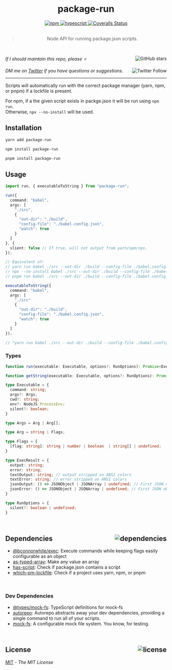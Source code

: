 <!--BEGIN HEADER-->
<div id="top" align="center">
  <h1>package-run</h1>
  <a href="https://npmjs.com/package/package-run">
    <img alt="npm" src="https://img.shields.io/npm/v/package-run.svg">
  </a>
  <a href="https://github.com/bconnorwhite/package-run">
    <img alt="typescript" src="https://img.shields.io/github/languages/top/bconnorwhite/package-run.svg">
  </a>
  <a href="https://coveralls.io/github/bconnorwhite/package-run?branch=master">
    <img alt="Coveralls Status" src="https://img.shields.io/coveralls/github/bconnorwhite/package-run.svg?branch=master">
  </a>
</div>

<br />

<blockquote align="center">Node API for running package.json scripts.</blockquote>

<br />

_If I should maintain this repo, please ⭐️_
<a href="https://github.com/bconnorwhite/package-run">
  <img align="right" alt="GitHub stars" src="https://img.shields.io/github/stars/bconnorwhite/package-run?label=%E2%AD%90%EF%B8%8F&style=social">
</a>

_DM me on [Twitter](https://twitter.com/bconnorwhite) if you have questions or suggestions._
<a href="https://twitter.com/bconnorwhite">
  <img align="right" alt="Twitter Follow" src="https://img.shields.io/twitter/url?label=%40bconnorwhite&style=social&url=https%3A%2F%2Ftwitter.com%2Fbconnorwhite">
</a>

---
<!--END HEADER-->

Scripts will automatically run with the correct package manager (yarn, npm, or pnpm) if a lockfile is present.

For npm, if a the given script exists in packge.json it will be run using `npm run`.  
Otherwise, `npx --no-install` will be used.

## Installation

```sh
yarn add package-run
```

```sh
npm install package-run
```

```sh
pnpm install package-run
```

## Usage

```ts
import run, { executableToString } from "package-run";

run({
  command: "babel",
  args: [
    "./src",
    {
      "out-dir": "./build",
      "config-file": "./babel.config.json",
      "watch": true
    }
  ]
}, {
  slient: false // If true, will not output from yarn/npm/npx.
});

// Equivalent of:
// yarn run babel ./src --out-dir ./build --config-file ./babel.config.json --watch
// npx --no-install babel ./src --out-dir ./build --config-file ./babel.config.json --watch
// pnpm run babel ./src --out-dir ./build --config-file ./babel.config.json --watch

executableToString({
  command: "babel",
  args: [
    "./src"
    {
      "out-dir": "./build",
      "config-file": "./babel.config.json",
      "watch": true
    }
  ]
});

// "yarn run babel ./src --out-dir ./build --config-file ./babel.config.json --watch"
```

### Types

```ts
function run(executable: Executable, options?: RunOptions): Promise<ExecResult>;

function getString(executable: Executable, options?: RunOptions): Promise<string>;

type Executable = {
  command: string;
  args?: Args;
  cwd?: string;
  env?: NodeJS.ProcessEnv;
  silent?: boolean;
}

type Args = Arg | Arg[];

type Arg = string | Flags;

type Flags = {
  [flag: string]: string | number | boolean  | string[] | undefined;
}

type ExecResult = {
  output: string;
  error: string;
  textOutput: string; // output stripped on ANSI colors
  textError: string; // error stripped on ANSI colors
  jsonOutput: () => JSONObject | JSONArray | undefined; // First JSON object or array in output
  jsonError: () => JSONObject | JSONArray | undefined; // First JSON object or array in error
}

type RunOptions = {
  silent?: boolean | undefined;
}
```

<!--BEGIN FOOTER-->

<br />

<h2 id="dependencies">Dependencies<a href="https://www.npmjs.com/package/package-run?activeTab=dependencies"><img align="right" alt="dependencies" src="https://img.shields.io/librariesio/release/npm/package-run.svg"></a></h2>

- [@bconnorwhite/exec](https://www.npmjs.com/package/@bconnorwhite/exec): Execute commands while keeping flags easily configurable as an object
- [as-typed-array](https://www.npmjs.com/package/as-typed-array): Make any value an array
- [has-script](https://www.npmjs.com/package/has-script): Check if package.json contains a script
- [which-pm-lockfile](https://www.npmjs.com/package/which-pm-lockfile): Check if a project uses yarn, npm, or pnpm


<br />

<h3>Dev Dependencies</h3>

- [@types/mock-fs](https://www.npmjs.com/package/@types/mock-fs): TypeScript definitions for mock-fs
- [autorepo](https://www.npmjs.com/package/autorepo): Autorepo abstracts away your dev dependencies, providing a single command to run all of your scripts.
- [mock-fs](https://www.npmjs.com/package/mock-fs): A configurable mock file system.  You know, for testing.


<br />

<h2 id="license">License <a href="https://opensource.org/licenses/MIT"><img align="right" alt="license" src="https://img.shields.io/npm/l/package-run.svg"></a></h2>

[MIT](https://opensource.org/licenses/MIT) - _The MIT License_
<!--END FOOTER-->

